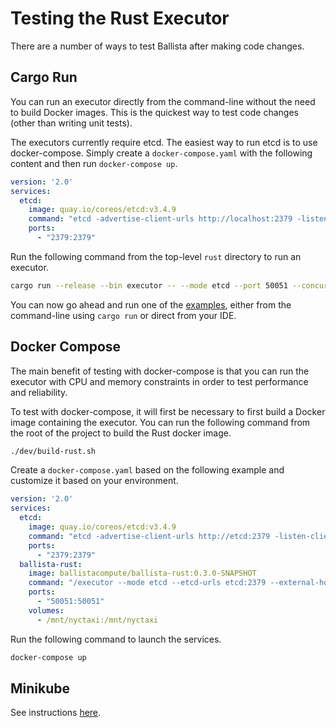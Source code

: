 # Testing the Rust Executor

There are a number of ways to test Ballista after making code changes.

## Cargo Run

You can run an executor directly from the command-line without the need to build Docker images. This is the quickest
way to test code changes (other than writing unit tests).

The executors currently require etcd. The easiest way to run etcd is to use docker-compose. Simply create 
a `docker-compose.yaml` with the following content and then run `docker-compose up`.

```yaml
version: '2.0'
services:
  etcd:
    image: quay.io/coreos/etcd:v3.4.9
    command: "etcd -advertise-client-urls http://localhost:2379 -listen-client-urls http://0.0.0.0:2379"
    ports:
      - "2379:2379"
```
 
Run the following command from the top-level `rust` directory to run an executor.

```bash
cargo run --release --bin executor -- --mode etcd --port 50051 --concurrent-tasks 2
```

You can now go ahead and run one of the [examples](../rust/examples), either from the command-line using `cargo run` 
or direct from your IDE.

## Docker Compose

The main benefit of testing with docker-compose is that you can run the executor with CPU and memory constraints in 
order to test performance and reliability.  

To test with docker-compose, it will first be necessary to first build a Docker image containing the executor. You can 
run the following command from the root of the project to build the Rust docker image.

```bash
./dev/build-rust.sh
```

Create a `docker-compose.yaml` based on the following example and customize it based on your environment.

```yaml
version: '2.0'
services:
  etcd:
    image: quay.io/coreos/etcd:v3.4.9
    command: "etcd -advertise-client-urls http://etcd:2379 -listen-client-urls http://0.0.0.0:2379"
    ports:
      - "2379:2379"
  ballista-rust:
    image: ballistacompute/ballista-rust:0.3.0-SNAPSHOT
    command: "/executor --mode etcd --etcd-urls etcd:2379 --external-host 0.0.0.0 --port 50051 --concurrent-tasks 2"
    ports:
      - "50051:50051"
    volumes:
      - /mnt/nyctaxi:/mnt/nyctaxi
```

Run the following command to launch the services.

```bash
docker-compose up
```

## Minikube

See instructions [here](../kubernetes/README.md).
